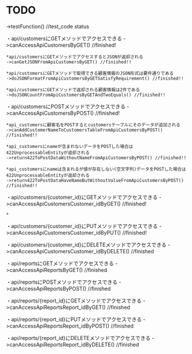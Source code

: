 # TODO
->testFunction() //test_code status

・api/customersにGETメソッドでアクセスできる
->canAccessApiCustomersByGET()  //finished!

    *api/customersにGETメソッドでアクセスするとJSONが返却される
    ->canGetJSONFromApiCustomersByGET() //finished!!

    *api/customersにGETメソッドで取得できる顧客情報のJSON形式は要件通りである
    ->doJSONFormatFromApiCustomersByGETSatisfyRequirement() //finished!!

    *api/customersにGETメソッドで返却される顧客情報は2件である
    ->doJSONCountFromApiCustomersByGETAndTwoEquals() //finished!!


・api/customersにPOSTメソッドでアクセスできる
->canAccessApiCustomersByPOST() //finished!

    *api_customersに顧客名をPOSTするとcustomersテーブルにそのデータが追加される
    ->canAddCustomerNameToCustomersTableFromApiCustomersByPOST() //finished!!

    *api_customersにnameが含まれないデータをPOSTした場合は422UnprocessableEntityが返却される
    ->return422ToPostDataWithoutNameFromApiCustomersByPOST() //finished!!

    *api_customersにnameは含まれるが値が存在しない(空文字列)データをPOSTした場合は422UnprocessableEntityが返却される
    ->return422ToPostDataHaveNameButWithoutValueFromApiCustomersByPOST() //finished!!


・api/customers/{customer_id}にGETメソッドでアクセスできる
->canAccessApiCustomersCustomer_idByGET() //finished!

    *


・api/customers/{customer_id}にPUTメソッドでアクセスできる
->canAccessApiCustomersCustomer_idByPUT() //finished!

・api/customers/{customer_id}にDELETEメソッドでアクセスできる
->canAccessApiCustomersCustomer_idByDELETE() //finished

・api/reportsにGETメソッドでアクセスできる
->canAccessApiReportsByGET() //finished

・api/reportsにPOSTメソッドでアクセスできる
->canAccessApiReportsByPOST() //finished

・api/reports/{report_id}にGETメソッドでアクセスできる
->canAccessApiReportsReport_idByGET() //finished

・api/reports/{report_id}にPUTメソッドでアクセスできる
->canAccessApiReportsReport_idByPOST() //finished

・api/reports/{report_id}にDELETEメソッドでアクセスできる
->canAccessApiReportsReport_idByDELETE() //finished


